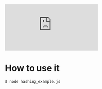 ![](https://upload.wikimedia.org/wikipedia/commons/7/7a/Consistent_hashing.pdf)

# How to use it
```
$ node hashing_example.js
```


